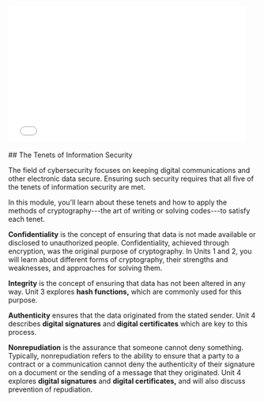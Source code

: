 
<div>
  <iframe src="//player.vimeo.com/video/236658035" width="480" height="275" frameborder="0" webkitallowfullscreen mozallowfullscreen allowfullscreen></iframe>
</div>

<br>
## The Tenets of Information Security

The field of cybersecurity focuses on keeping digital communications and other electronic data secure. Ensuring such security requires that all five of the tenets of information security are met. 

In this module, you'll learn about these tenets and how to apply the methods of cryptography---the art of writing or solving codes---to satisfy each tenet.

**Confidentiality** is the concept of ensuring that data is not made available or disclosed to unauthorized people. Confidentiality, achieved through encryption, was the original purpose of cryptography. In Units 1 and 2, you will learn about different forms of cryptography, their strengths and weaknesses, and approaches for solving them.

**Integrity** is the concept of ensuring that data has not been altered in any way. Unit 3 explores **hash functions,** which are commonly used for this purpose.

**Authenticity** ensures that the data originated from the stated sender. Unit 4 describes **digital signatures** and  **digital certificates**  which are key to this process.

**Nonrepudiation** is the assurance that someone cannot deny something. Typically, nonrepudiation refers to the ability to ensure that a party to a contract or a communication cannot deny the authenticity of their signature on a document or the sending of a message that they originated. Unit 4 explores **digital signatures** and **digital certificates,**  and will also discuss prevention of repudiation.

